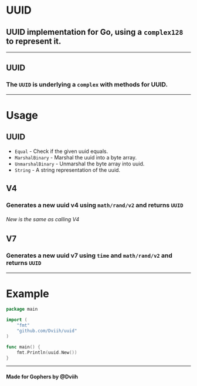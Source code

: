 # UUID

## UUID implementation for Go, using a `complex128` to represent it.

---

## UUID
### The `UUID` is underlying a `complex` with methods for UUID.

---

# Usage

## UUID
- `Equal` - Check if the given uuid equals.
- `MarshalBinary` - Marshal the uuid into a byte array.
- `UnmarshalBinary` - Unmarshal the byte array into uuid.
- `String` - A string representation of the uuid.

## V4
### Generates a new uuid v4 using `math/rand/v2` and returns `UUID`
###### New is the same as calling V4

## V7
### Generates a new uuid v7 using `time` and `math/rand/v2` and returns `UUID`

---

# Example

```go
package main

import (
	"fmt"
	"github.com/Dviih/uuid"
)

func main() {
	fmt.Println(uuid.New())
}
```

---
#### Made for Gophers by @Dviih